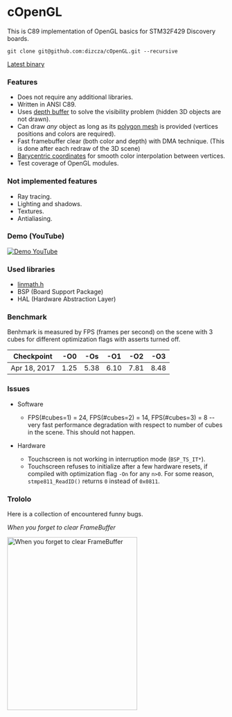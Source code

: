 # cOpenGL

This is C89 implementation of OpenGL basics for STM32F429 Discovery boards.

`git clone git@github.com:dizcza/cOpenGL.git --recursive`

[Latest binary](https://drive.google.com/drive/folders/0B5LYlYDnS3oHMWpkVGVkTzVuZUU?usp=sharing)

### Features

* Does not require any additional libraries.
* Written in ANSI C89.
* Uses [depth buffer](https://en.wikipedia.org/wiki/Z-buffering) to solve the visibility problem (hidden 3D objects are not drawn).
* Can draw _any_ object as long as its [polygon mesh](https://en.wikipedia.org/wiki/Polygon_mesh) is provided (vertices positions and colors are required).
* Fast framebuffer clear (both color and depth) with DMA technique. (This is done after each redraw of the 3D scene)
* [Barycentric coordinates](https://www.scratchapixel.com/lessons/3d-basic-rendering/ray-tracing-rendering-a-triangle/barycentric-coordinates) for smooth color interpolation between vertices.
* Test coverage of OpenGL modules.

### Not implemented features

* Ray tracing.
* Lighting and shadows.
* Textures.
* Antialiasing.

### Demo (YouTube)

[![Demo YouTube](http://i63.tinypic.com/2v8iv4g.jpg)](https://youtu.be/djybFXNTcbc)

### Used libraries

* [linmath.h](https://github.com/dizcza/linmath.h)
* BSP (Board Support Package)
* HAL (Hardware Abstraction Layer)


### Benchmark

Benhmark is measured by FPS (frames per second) on the scene with 3 cubes for different optimization flags with asserts turned off.

| Checkpoint  | -O0   | -Os   | -O1  | -O2  | -O3   |
|----------------------|---------|--------|---------|--------|---------|
| Apr 18, 2017 | 1.25 | 5.38 | 6.10 | 7.81 | 8.48 |

### Issues

* Software
	* FPS(#cubes=1) = 24, FPS(#cubes=2) = 14, FPS(#cubes=3) = 8 -- very fast performance degradation with respect to number of cubes in the scene. This should not happen.
	
* Hardware
	* Touchscreen is not working in interruption mode (`BSP_TS_IT*`).
	* Touchscreen refuses to initialize after a few hardware resets, if compiled with optimization flag `-On` for any `n>0`. For some reason,  `stmpe811_ReadID()` returns `0` instead of `0x0811`.

### Trololo

Here is a collection of encountered funny bugs.

_When you forget to clear FrameBuffer_

<img src="http://i64.tinypic.com/5b1cw6.jpg" alt="When you forget to clear FrameBuffer" width="300" height="400" >
